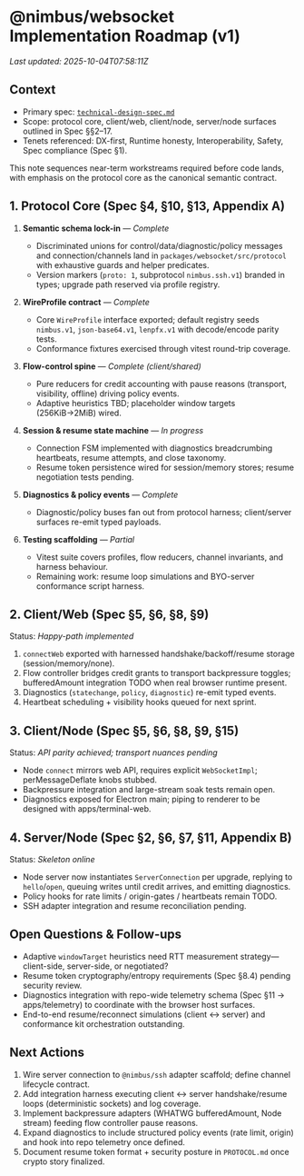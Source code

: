 # @nimbus/websocket Implementation Roadmap (v1)

_Last updated: 2025-10-04T07:58:11Z_

## Context

- Primary spec: [`technical-design-spec.md`](./technical-design-spec.md)
- Scope: protocol core, client/web, client/node, server/node surfaces outlined in Spec §§2–17.
- Tenets referenced: DX-first, Runtime honesty, Interoperability, Safety, Spec compliance (Spec §1).

This note sequences near-term workstreams required before code lands, with emphasis on the protocol core as the canonical semantic contract.

## 1. Protocol Core (Spec §4, §10, §13, Appendix A)

1. **Semantic schema lock-in** — _Complete_
   - Discriminated unions for control/data/diagnostic/policy messages and connection/channels land in `packages/websocket/src/protocol` with exhaustive guards and helper predicates.
   - Version markers (`proto: 1`, subprotocol `nimbus.ssh.v1`) branded in types; upgrade path reserved via profile registry.

2. **WireProfile contract** — _Complete_
   - Core `WireProfile` interface exported; default registry seeds `nimbus.v1`, `json-base64.v1`, `lenpfx.v1` with decode/encode parity tests.
   - Conformance fixtures exercised through vitest round-trip coverage.

3. **Flow-control spine** — _Complete (client/shared)_
   - Pure reducers for credit accounting with pause reasons (transport, visibility, offline) driving policy events.
   - Adaptive heuristics TBD; placeholder window targets (256KiB→2MiB) wired.

4. **Session & resume state machine** — _In progress_
   - Connection FSM implemented with diagnostics breadcrumbing heartbeats, resume attempts, and close taxonomy.
   - Resume token persistence wired for session/memory stores; resume negotiation tests pending.

5. **Diagnostics & policy events** — _Complete_
   - Diagnostic/policy buses fan out from protocol harness; client/server surfaces re-emit typed payloads.

6. **Testing scaffolding** — _Partial_
   - Vitest suite covers profiles, flow reducers, channel invariants, and harness behaviour.
   - Remaining work: resume loop simulations and BYO-server conformance script harness.

## 2. Client/Web (Spec §5, §6, §8, §9)

Status: _Happy-path implemented_

1. `connectWeb` exported with harnessed handshake/backoff/resume storage (session/memory/none).
2. Flow controller bridges credit grants to transport backpressure toggles; bufferedAmount integration TODO when real browser runtime present.
3. Diagnostics (`statechange`, `policy`, `diagnostic`) re-emit typed events.
4. Heartbeat scheduling + visibility hooks queued for next sprint.

## 3. Client/Node (Spec §5, §6, §8, §9, §15)

Status: _API parity achieved; transport nuances pending_

- Node `connect` mirrors web API, requires explicit `WebSocketImpl`; perMessageDeflate knobs stubbed.
- Backpressure integration and large-stream soak tests remain open.
- Diagnostics exposed for Electron main; piping to renderer to be designed with apps/terminal-web.

## 4. Server/Node (Spec §2, §6, §7, §11, Appendix B)

Status: _Skeleton online_

- Node server now instantiates `ServerConnection` per upgrade, replying to `hello`/`open`, queuing writes until credit arrives, and emitting diagnostics.
- Policy hooks for rate limits / origin-gates / heartbeats remain TODO.
- SSH adapter integration and resume reconciliation pending.

## Open Questions & Follow-ups

- Adaptive `windowTarget` heuristics need RTT measurement strategy—client-side, server-side, or negotiated?
- Resume token cryptography/entropy requirements (Spec §8.4) pending security review.
- Diagnostics integration with repo-wide telemetry schema (Spec §11 → apps/telemetry) to coordinate with the browser host surfaces.
- End-to-end resume/reconnect simulations (client ↔ server) and conformance kit orchestration outstanding.

## Next Actions

1. Wire server connection to `@nimbus/ssh` adapter scaffold; define channel lifecycle contract.
2. Add integration harness executing client ↔ server handshake/resume loops (deterministic sockets) and log coverage.
3. Implement backpressure adapters (WHATWG bufferedAmount, Node stream) feeding flow controller pause reasons.
4. Expand diagnostics to include structured policy events (rate limit, origin) and hook into repo telemetry once defined.
5. Document resume token format + security posture in `PROTOCOL.md` once crypto story finalized.
